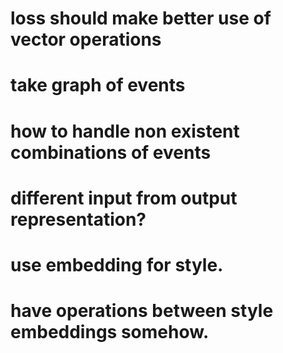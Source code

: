 # loss should make better use of vector operations

# take graph of events

# how to handle non existent combinations of events

# different input from output representation?

# use embedding for style.

# have operations between style embeddings somehow.
